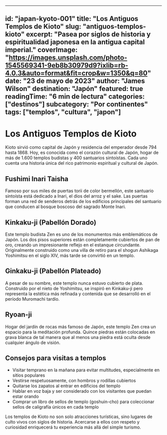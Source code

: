 
---
id: "japan-kyoto-001"
title: "Los Antiguos Templos de Kioto"
slug: "antiguos-templos-kioto"
excerpt: "Pasea por siglos de historia y espiritualidad japonesa en la antigua capital imperial."
coverImage: "https://images.unsplash.com/photo-1545569341-9eb8b30979d9?ixlib=rb-4.0.3&auto=format&fit=crop&w=1350&q=80"
date: "23 de mayo de 2023"
author: "James Wilson"
destination: "Japón"
featured: true
readingTime: "6 min de lectura"
categories: ["destinos"]
subcategory: "Por continentes"
tags: ["templos", "cultura", "japon"]
---

# Los Antiguos Templos de Kioto

Kioto sirvió como capital de Japón y residencia del emperador desde 794 hasta 1868. Hoy, es conocida como el corazón cultural de Japón, hogar de más de 1.600 templos budistas y 400 santuarios sintoístas. Cada uno cuenta una historia única del rico patrimonio espiritual y cultural de Japón.

## Fushimi Inari Taisha

Famoso por sus miles de puertas torii de color bermellón, este santuario sintoísta está dedicado a Inari, el dios del arroz y el sake. Las puertas forman una red de senderos detrás de los edificios principales del santuario que conducen al bosque boscoso del sagrado Monte Inari.

## Kinkaku-ji (Pabellón Dorado)

Este templo budista Zen es uno de los monumentos más emblemáticos de Japón. Los dos pisos superiores están completamente cubiertos de pan de oro, creando un impresionante reflejo en el estanque circundante. Originalmente construido como una villa de retiro para el shogun Ashikaga Yoshimitsu en el siglo XIV, más tarde se convirtió en un templo.

## Ginkaku-ji (Pabellón Plateado)

A pesar de su nombre, este templo nunca estuvo cubierto de plata. Construido por el nieto de Yoshimitsu, se inspiró en Kinkaku-ji pero representa la estética más refinada y contenida que se desarrolló en el período Muromachi tardío.

## Ryoan-ji

Hogar del jardín de rocas más famoso de Japón, este templo Zen crea un espacio para la meditación profunda. Quince piedras están colocadas en grava blanca de tal manera que al menos una piedra está oculta desde cualquier ángulo de visión.

## Consejos para visitas a templos

- Visitar temprano en la mañana para evitar multitudes, especialmente en sitios populares
- Vestirse respetuosamente, con hombros y rodillas cubiertos
- Quitarse los zapatos al entrar en edificios del templo
- Hablar en voz baja y ser considerado con los visitantes que puedan estar orando
- Comprar un libro de sellos de templo (goshuin-cho) para coleccionar sellos de caligrafía únicos en cada templo

Los templos de Kioto no son solo atracciones turísticas, sino lugares de culto vivos con siglos de historia. Acercarse a ellos con respeto y curiosidad enriquecerá tu experiencia más allá del simple turismo.
